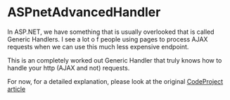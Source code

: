 ASPnetAdvancedHandler
=====================

In ASP.NET, we have something that is usually overlooked that is called Generic Handlers. 
I see a lot o f people using pages to process AJAX requests when we can use this much less expensive endpoint. 

This is an completely worked out Generic Handler that truly knows how to handle your http (AJAX and not) requests. 

For now, for a detailed explanation, please look at the original <a href="http://www.codeproject.com/Articles/353260/ASP-NET-Advanced-Generic-Handler-ASHX">CodeProject article</a>
